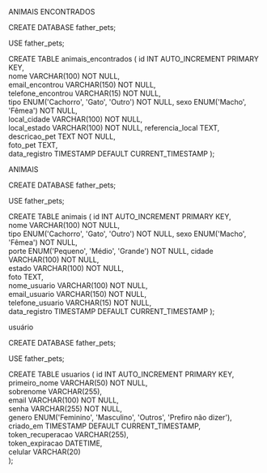 ANIMAIS ENCONTRADOS 

CREATE DATABASE father_pets;

USE father_pets;

CREATE TABLE animais_encontrados (
    id INT AUTO_INCREMENT PRIMARY KEY,           
    nome VARCHAR(100) NOT NULL,                
    email_encontrou VARCHAR(150) NOT NULL,      
    telefone_encontrou VARCHAR(15) NOT NULL,    
    tipo ENUM('Cachorro', 'Gato', 'Outro') NOT NULL, 
    sexo ENUM('Macho', 'Fêmea') NOT NULL,     
    local_cidade VARCHAR(100) NOT NULL,        
    local_estado VARCHAR(100) NOT NULL,
    referencia_local TEXT,                      
    descricao_pet TEXT NOT NULL,                
    foto_pet TEXT,                               
    data_registro TIMESTAMP DEFAULT CURRENT_TIMESTAMP
);



ANIMAIS 

CREATE DATABASE father_pets;

USE father_pets;

CREATE TABLE animais (
    id INT AUTO_INCREMENT PRIMARY KEY,       
    nome VARCHAR(100) NOT NULL,              
    tipo ENUM('Cachorro', 'Gato', 'Outro') NOT NULL,
    sexo ENUM('Macho', 'Fêmea') NOT NULL,    
    porte ENUM('Pequeno', 'Médio', 'Grande') NOT NULL, 
    cidade VARCHAR(100) NOT NULL,            
    estado VARCHAR(100) NOT NULL,             
    foto TEXT,                              
    nome_usuario VARCHAR(100) NOT NULL,      
    email_usuario VARCHAR(150) NOT NULL,     
    telefone_usuario VARCHAR(15) NOT NULL,   
    data_registro TIMESTAMP DEFAULT CURRENT_TIMESTAMP
);
  
usuário

CREATE DATABASE father_pets;

USE father_pets;

CREATE TABLE usuarios (
    id INT AUTO_INCREMENT PRIMARY KEY,               
    primeiro_nome VARCHAR(50) NOT NULL,              
    sobrenome VARCHAR(255),                         
    email VARCHAR(100) NOT NULL,                    
    senha VARCHAR(255) NOT NULL,                   
    genero ENUM('Feminino', 'Masculino', 'Outros', 'Prefiro não dizer'), 
    criado_em TIMESTAMP DEFAULT CURRENT_TIMESTAMP, 
    token_recuperacao VARCHAR(255),                 
    token_expiracao DATETIME,                       
    celular VARCHAR(20)                          
);

